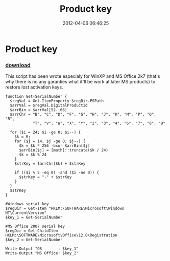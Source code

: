 ﻿---
pid:            3323
parent:         0
children:       
poster:         greg zakharov
title:          Product key
date:           2012-04-06 06:46:25
description:    This script has been wrote especialy for WinXP and MS Office 2k7 (that's why there is no any garanties what it'll be work at later MS products) to restore lost activation keys.
format:         posh
---

# Product key

### [download](3323.ps1)  

This script has been wrote especialy for WinXP and MS Office 2k7 (that's why there is no any garanties what it'll be work at later MS products) to restore lost activation keys.

```posh
function Get-SerialNumber {
  $regVal = Get-ItemProperty $regDir.PSPath
  $arrVal = $regVal.DigitalProductId
  $arrBin = $arrVal[52..66]
  $arrChr = "B", "C", "D", "F", "G", "H", "J", "K", "M", "P", "Q", "R", `
            "T", "V", "W", "X", "Y", "2", "3", "4", "6", "7", "8", "9"

  for ($i = 24; $i -ge 0; $i--) {
    $k = 0;
    for ($j = 14; $j -ge 0; $j--) {
      $k = $k * 256 -bxor $arrBin[$j]
      $arrBin[$j] = [math]::truncate($k / 24)
      $k = $k % 24
    }
    $strKey = $arrChr[$k] + $strKey

    if (($i % 5 -eq 0) -and ($i -ne 0)) {
      $strKey = "-" + $strKey
    }
  }
  $strKey
}

#Windows serial key
$regDir = Get-Item "HKLM:\SOFTWARE\Microsoft\Windows NT\CurrentVersion"
$key_1 = Get-SerialNumber

#MS Office 2007 serial key
$regDir = Get-ChildItem HKLM:\SOFTWARE\Microsoft\Office\12.0\Registration
$key_2 = Get-SerialNumber

Write-Output "OS       : $key_1"
Write-Output "MS Office: $key_2"
```
